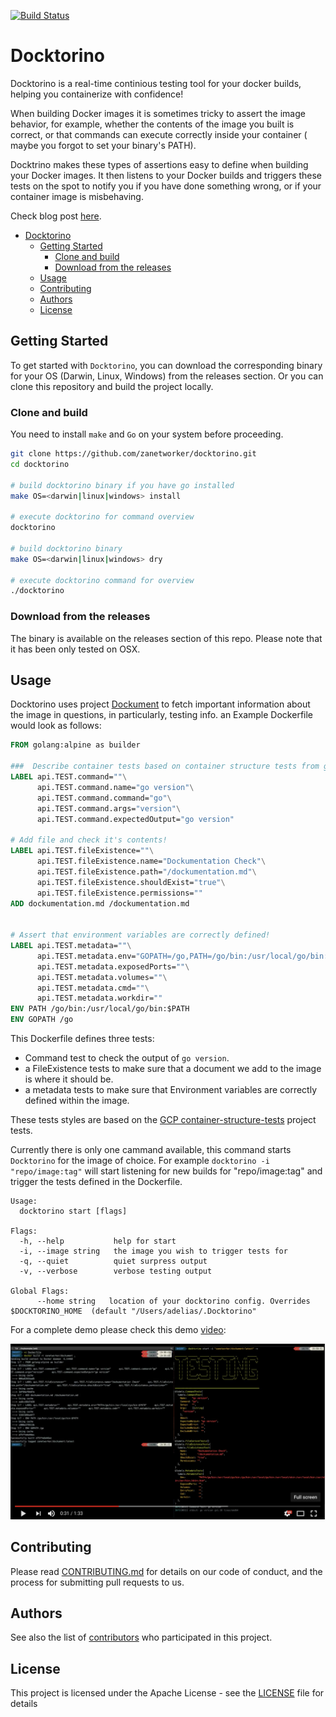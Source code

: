 [![Build Status](http://e812a0e6.ngrok.io/api/badges/zanetworker/docktorino/status.svg?branch=master)](http://http://e812a0e6.ngrok.io/api/badges/zanetworker/docktorino/status.svg?branch=master)


# Docktorino 

Docktorino is a real-time continious testing tool for your docker builds, helping you containerize with confidence!

When building Docker images it is sometimes tricky to assert the image behavior, for example, whether the contents of the image you built is correct, or that commands can execute correctly inside your container ( maybe you forgot to set your binary's PATH).

Docktrino makes these types of assertions easy to define when building your Docker images. It then listens to your Docker builds and triggers these tests on the spot to notify you if you have done something wrong, or if your container image is misbehaving.

Check blog post [here](http://www.adelzaalouk.me/2018/docktorino/). 

<!-- TOC -->

- [Docktorino](#docktorino)
	- [Getting Started](#getting-started)
		- [Clone and build](#clone-and-build)
		- [Download from the releases](#download-from-the-releases)
	- [Usage](#usage)
	- [Contributing](#contributing)
	- [Authors](#authors)
	- [License](#license)

<!-- /TOC -->

## Getting Started

To get started with `Docktorino`, you can download the corresponding binary for your OS (Darwin, Linux, Windows) from the releases section. Or you can clone this repository and build the project locally.

### Clone and build

You need to install `make` and `Go` on your system before proceeding.

```bash
git clone https://github.com/zanetworker/docktorino.git
cd docktorino

# build docktorino binary if you have go installed
make OS=<darwin|linux|windows> install

# execute docktorino for command overview
docktorino

# build docktorino binary 
make OS=<darwin|linux|windows> dry

# execute docktorino command for overview
./docktorino
```

### Download from the releases

The binary is available on the releases section of this repo. Please note that it has been only tested on OSX.


## Usage

Docktorino uses project [Dockument](https://github.com/zanetworker/dockument) to fetch important information about the image in questions, in particularly, testing info. an Example Dockerfile would look as follows: 

```dockerfile
FROM golang:alpine as builder
 
###  Describe container tests based on container structure tests from google!
LABEL api.TEST.command=""\
      api.TEST.command.name="go version"\
      api.TEST.command.command="go"\
      api.TEST.command.args="version"\
      api.TEST.command.expectedOutput="go version"

# Add file and check it's contents!
LABEL api.TEST.fileExistence=""\
      api.TEST.fileExistence.name="Dockumentation Check"\
      api.TEST.fileExistence.path="/dockumentation.md"\
      api.TEST.fileExistence.shouldExist="true"\
      api.TEST.fileExistence.permissions=""
ADD dockumentation.md /dockumentation.md


# Assert that environment variables are correctly defined!
LABEL api.TEST.metadata=""\
      api.TEST.metadata.env="GOPATH=/go,PATH=/go/bin:/usr/local/go/bin:$PATH"\
      api.TEST.metadata.exposedPorts=""\
      api.TEST.metadata.volumes=""\
      api.TEST.metadata.cmd=""\
      api.TEST.metadata.workdir=""
ENV PATH /go/bin:/usr/local/go/bin:$PATH
ENV GOPATH /go

``` 

This Dockerfile defines three tests: 
- Command test to check the output of `go version`. 
- a FileExistence tests to make sure that a document we add to the image is where it should be.
- a metadata tests to make sure that Environment variables are correctly defined within the image.

These tests styles are based on the [GCP container-structure-tests](https://github.com/GoogleCloudPlatform/container-structure-test) project tests. 

Currently there is only one cammand available, this command starts `Docktorino` for the image of choice. For example `docktorino -i "repo/image:tag"` will start listening for new builds for "repo/image:tag" and trigger the tests defined in the Dockerfile.

```
Usage:
  docktorino start [flags]

Flags:
  -h, --help           help for start
  -i, --image string   the image you wish to trigger tests for
  -q, --quiet          quiet surpress output
  -v, --verbose        verbose testing output

Global Flags:
      --home string   location of your docktorino config. Overrides $DOCKTORINO_HOME  (default "/Users/adelias/.Docktorino"
``` 

For a complete demo please check this demo [video](https://youtu.be/lU7hpP2nfPw):

[![Docktorino Demo](./demo/2018-04-04-11-05-16.png)](https://youtu.be/lU7hpP2nfPw)

<!-- ![](./demo/docktrino_demo.gif) -->

## Contributing

<!-- [CONTRIBUTING.md](https://gist.github.com/PurpleBooth/b24679402957c63ec426) -->
Please read [CONTRIBUTING.md](CONTRIBUTING.md) for details on our code of conduct, and the process for submitting pull requests to us.

## Authors

See also the list of [contributors](https://github.com/zanetworker/dockument/graphs/contributors) who participated in this project.

## License

This project is licensed under the Apache License - see the [LICENSE](LICENSE) file for details
